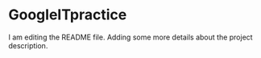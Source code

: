 # GoogleITpractice
I am editing the README file. Adding some more details about the project description.

